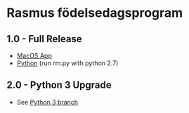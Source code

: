 # Rasmus födelsedagsprogram

## 1.0 - Full Release
- [MacOS App](https://github.com/JonatanLinberg/rm/releases/download/v1.0/Grattis.Rasmus.app.zip)
- [Python](https://github.com/JonatanLinberg/rm/releases/download/v1.0/Grattis.Rasmus.python.zip) (run rm.py with python 2.7)

## 2.0 - Python 3 Upgrade
- See [Python 3 branch](https://github.com/JonatanLinberg/rm/tree/python3_conversion)
